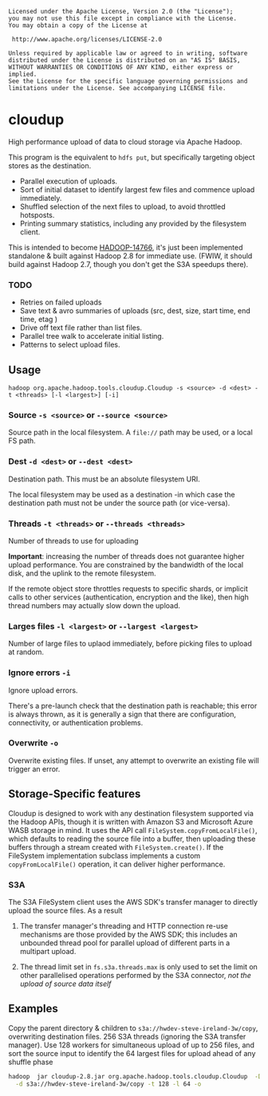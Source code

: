     Licensed under the Apache License, Version 2.0 (the "License");
    you may not use this file except in compliance with the License.
    You may obtain a copy of the License at

     http://www.apache.org/licenses/LICENSE-2.0

    Unless required by applicable law or agreed to in writing, software
    distributed under the License is distributed on an "AS IS" BASIS,
    WITHOUT WARRANTIES OR CONDITIONS OF ANY KIND, either express or implied.
    See the License for the specific language governing permissions and
    limitations under the License. See accompanying LICENSE file.


# cloudup

High performance upload of data to cloud storage via Apache Hadoop.

This program is the equivalent to `hdfs put`, but specifically targeting object stores
as the destination.

* Parallel execution of uploads.
* Sort of initial dataset to identify largest few files and commence
upload immediately.
* Shuffled selection of the next files to upload, to avoid throttled
hotsposts.
* Printing summary statistics, including any provided by
the filesystem client.

This is intended to become [HADOOP-14766](https://issues.apache.org/jira/browse/HADOOP-14766),
it's just been implemented standalone & built against Hadoop 2.8 for immediate
use. (FWIW, it should build against Hadoop 2.7, though you don't get the S3A
speedups there).

### TODO

* Retries on failed uploads
* Save text & avro summaries of uploads (src, dest, size, start time, end time, etag )
* Drive off text file rather than list files. 
* Parallel tree walk to accelerate initial listing.
* Patterns to select upload files.


## Usage

```
hadoop org.apache.hadoop.tools.cloudup.Cloudup -s <source> -d <dest> -t <threads> [-l <largest>] [-i]
```


### Source `-s <source>` or `--source <source>`

Source path in the local filesystem. A `file://` path may be used, or
a local FS path.


### Dest `-d <dest>` or `--dest <dest>`

Destination path. This must be an absolute filesystem URI.

The local filesystem may be used as a destination -in which case the destination
path must not be under the source path (or vice-versa).

### Threads `-t <threads>` or `--threads <threads>`

Number of threads to use for uploading

**Important**: increasing the number of threads does not guarantee higher
upload performance. You are constrained by the bandwidth of the local disk,
and the uplink to the remote filesystem.

If the remote object store throttles requests to specific shards, or implicit
calls to other services (authentication, encryption and the like), then
high thread numbers may actually slow down the upload.


### Larges files `-l <largest>` or `--largest <largest>`

Number of large files to uplaod immediately, before picking files to
upload at random.

### Ignore errors `-i`

Ignore upload errors.

There's a pre-launch check that the destination path is reachable; this
error is always thrown, as it is generally a sign that there are configuration,
connectivity, or authentication problems.  

### Overwrite `-o`

Overwrite existing files. If unset, any attempt to overwrite an existing
file will trigger an error.

## Storage-Specific features

Cloudup is designed to work with any destination filesystem supported
via the Hadoop APIs, though it is written with Amazon S3 and Microsoft Azure
WASB storage in mind. It uses the API call `FileSystem.copyFromLocalFile()`,
which defaults to reading the source file into a buffer, then uploading
these buffers through a stream created with `FileSystem.create()`.
If the FileSystem implementation subclass implements a custom
`copyFromLocalFile()` operation, it can deliver higher performance.

### S3A

The S3A FileSystem client uses the AWS SDK's transfer
manager to directly upload the source files. As a result

1. The transfer manager's threading and HTTP connection re-use mechanisms
are those provided by the AWS SDK; this includes an unbounded thread pool
for parallel upload of different parts in a multipart upload.

1. The thread limit set in `fs.s3a.threads.max` is only used to set the
limit on other parallelised operations performed by the S3A connector,
*not the upload of source data itself*

## Examples

Copy the parent directory & children to `s3a://hwdev-steve-ireland-3w/copy`,
overwriting destination files. 256 S3A threads (ignoring the S3A transfer
manager). Use 128 workers for simultaneous upload of up to 256 files, and
sort the source input to identify the 64 largest files for upload ahead
of any shuffle phase

```bash
hadoop  jar cloudup-2.8.jar org.apache.hadoop.tools.cloudup.Cloudup  -D fs.s3a.threads.max=256 -s ..  \
  -d s3a://hwdev-steve-ireland-3w/copy -t 128 -l 64 -o

```

